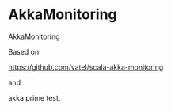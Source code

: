 AkkaMonitoring
==============

AkkaMonitoring

Based on 

https://github.com/vatel/scala-akka-monitoring 

and 

akka prime test.
